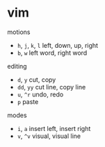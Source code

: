 # vim

motions
- `h`, `j`, `k`, `l` left, down, up, right 
- `b`, `w` left word, right word

editing
- `d`, `y` cut, copy
- `dd`, `yy` cut line, copy line
- `u`, `^r` undo, redo
- `p` paste

modes
- `i`, `a` insert left, insert right
- `v`, `^v` visual, visual line 
